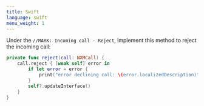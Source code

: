 ```yaml
---
title: Swift
language: swift
menu_weight: 1
---
```


Under the `//MARK: Incoming call - Reject`, implement this method to reject the incoming call:

```swift
private func reject(call: NXMCall) {
    call.reject { [weak self] error in
        if let error = error {
            print("error declining call: \(error.localizedDescription)")
        }
        self?.updateInterface()
    }
}
```
